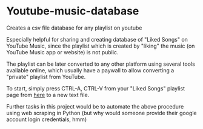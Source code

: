 # Youtube-music-database
Creates a csv file database for any playlist on youtube

Especially helpful for sharing and creating database of "Liked Songs" on YouTube Music, since the playlist which is created by "liking" the music (on YouTube Music app or website) is not public.

The playlist can be later converted to any other platform using several tools available online, which usually have a paywall to allow converting a "private" playlist from YouTube.

To start, simply press CTRL-A, CTRL-V from your "Liked Songs" playlist page from [here](https://music.youtube.com/playlist?list=LM) to a new text file.

Further tasks in this project would be to automate the above procedure using web scraping in Python (but why would someone provide their google account login credentials, hmm)
